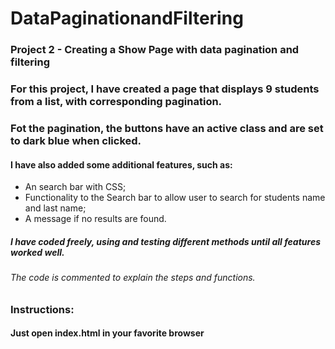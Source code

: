 # DataPaginationandFiltering

### Project 2 - Creating a Show Page with data pagination and filtering


### For this project, I have created a page that displays 9 students from a list, with corresponding pagination.
###  Fot the pagination, the buttons have an active class and are set to dark blue when clicked.

#### I have also added some additional features, such as:
*  An search bar with CSS;
*  Functionality to the Search bar to allow user to search for students name and last name;
*  A message if no results are found.

##### I have coded freely, using and testing different methods until all features worked well. 
###### The code is commented to explain the steps and functions.

### Instructions:
#### Just open index.html in your favorite browser

